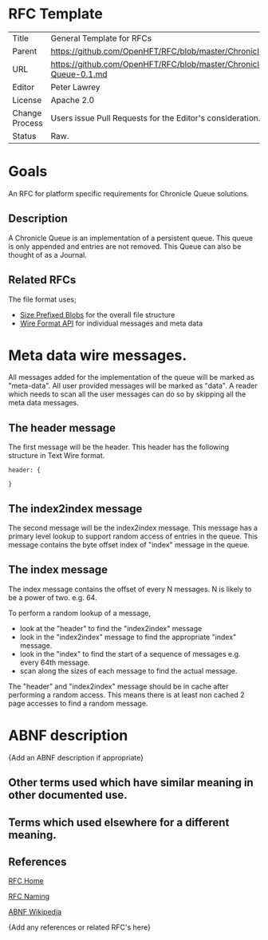 # RFC Template

|         |                                                             |
|:------- | ----------------------------------------------------------- |
| Title   | General Template for RFCs                                   |
| Parent  | https://github.com/OpenHFT/RFC/blob/master/Chronicle/Chronicle-0.1.md |
| URL     | https://github.com/OpenHFT/RFC/blob/master/Chronicle/Queue/Chronicle-Queue-0.1.md |
| Editor  | Peter Lawrey                                                |
| License | Apache 2.0                                                  |
| Change Process | Users issue Pull Requests for the Editor's consideration. |
| Status  | Raw.                                                        |

# Goals
An RFC for platform specific requirements for Chronicle Queue solutions.

## Description
A Chronicle Queue is an implementation of a persistent queue. This queue is only appended and entries are not removed.
This Queue can also be thought of as a Journal.

## Related RFCs
The file format uses;

 - [Size Prefixed Blobs](https://github.com/OpenHFT/RFC/blob/master/Size-Prefixed-Blob/) for the overall file structure
 - [Wire Format API](https://github.com/OpenHFT/RFC/blob/master/Wire-Format-API/) for individual messages and meta data

# Meta data wire messages.
All messages added for the implementation of the queue will be marked as "meta-data". All user provided messages will be marked as "data".
A reader which needs to scan all the user messages can do so by skipping all the meta data messages.

## The header message
The first message will be the header.  This header has the following structure in Text Wire format.
```
header: {

}
```
## The index2index message
The second message will be the index2index message.
This message has a primary level lookup to support random access of entries in the queue.
This message contains the byte offset index of "index" message in the queue.

## The index message
The index message contains the offset of every N messages.  N is likely to be a power of two. e.g. 64.

To perform a random lookup of a message,
 - look at the "header" to find the "index2index" message
 - look in the "index2index" message to find the appropriate "index" message.
 - look in the "index" to find the start of a sequence of messages e.g. every 64th message.
 - scan along the sizes of each message to find the actual message.

The "header" and "index2index" message should be in cache after performing a random access.
This means there is at least non cached 2 page accesses to find a random message.

# ABNF description
{Add an ABNF description if appropriate}

## Other terms used which have similar meaning in other documented use.

## Terms which used elsewhere for a different meaning.

## References
[RFC Home](https://github.com/OpenHFT/RFC/blob/master/)

[RFC Naming](https://github.com/OpenHFT/RFC/blob/master/RFC-Naming/)

[ABNF Wikipedia](http://en.wikipedia.org/wiki/Augmented_Backus%E2%80%93Naur_Form)

{Add any references or related RFC's here}